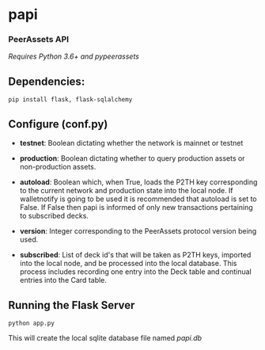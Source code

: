 # papi
### PeerAssets API
*Requires Python 3.6+ and pypeerassets*

## Dependencies:
```
pip install flask, flask-sqlalchemy
```
## Configure (conf.py)
- **testnet**:
    Boolean dictating whether the network is mainnet or testnet

- **production**:
    Boolean dictating whether to query production assets or non-production assets.

- **autoload**:
    Boolean which, when True, loads the P2TH key corresponding to the current network
    and production state into the local node. If walletnotify is going to be used it is
    recommended that autoload is set to False. If False then papi is informed of only new 
    transactions pertaining to subscribed decks.

- **version**:
    Integer corresponding to the PeerAssets protocol version being used.

- **subscribed**:
    List of deck id's that will be taken as P2TH keys, imported into the local node, and
    be processed into the local database. This process includes recording one entry into 
    the Deck table and continual entries into the Card table.
## Running the Flask Server
```
python app.py
```
This will create the local sqlite database file named *papi.db*
    



